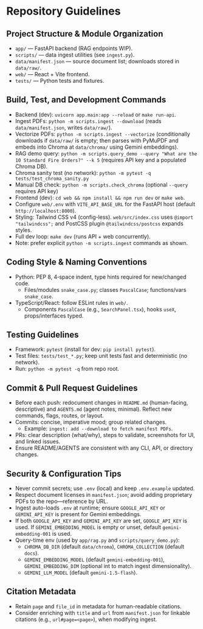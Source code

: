 # Repository Guidelines

## Project Structure & Module Organization
- `app/` — FastAPI backend (RAG endpoints WIP).
- `scripts/` — data ingest utilities (see `ingest.py`).
- `data/manifest.json` — source document list; downloads stored in `data/raw/`.
- `web/` — React + Vite frontend.
- `tests/` — Python tests and fixtures.

## Build, Test, and Development Commands
- Backend (dev): `uvicorn app.main:app --reload` or `make run-api`.
- Ingest PDFs: `python -m scripts.ingest --download` (reads `data/manifest.json`, writes `data/raw/`).
- Vectorize PDFs: `python -m scripts.ingest --vectorize` (conditionally downloads if `data/raw/` is empty; then parses with PyMuPDF and embeds into Chroma at `data/chroma/` using Gemini embeddings).
- RAG demo query: `python -m scripts.query_demo --query "What are the 10 Standard Fire Orders?" --k 5` (requires API key and a populated Chroma DB).
- Chroma sanity test (no network): `python -m pytest -q tests/test_chroma_sanity.py`
- Manual DB check: `python -m scripts.check_chroma` (optional `--query` requires API key)
- Frontend (dev): `cd web && npm install && npm run dev` or `make web`.
- Configure `web/.env` with `VITE_API_BASE_URL` for the FastAPI host (default `http://localhost:8000`).
 - Styling: Tailwind CSS v4 (config-less). `web/src/index.css` uses `@import "tailwindcss";` and PostCSS plugin `@tailwindcss/postcss` expands styles.
- Full dev loop: `make dev` (runs API + web concurrently).
- Note: prefer explicit `python -m scripts.ingest` commands as shown.

## Coding Style & Naming Conventions
- Python: PEP 8, 4‑space indent, type hints required for new/changed code.
  - Files/modules `snake_case.py`; classes `PascalCase`; functions/vars `snake_case`.
- TypeScript/React: follow ESLint rules in `web/`.
  - Components `PascalCase` (e.g., `SearchPanel.tsx`), hooks `useX`, props/interfaces typed.

## Testing Guidelines
- Framework: `pytest` (install for dev: `pip install pytest`).
- Test files: `tests/test_*.py`; keep unit tests fast and deterministic (no network).
- Run: `python -m pytest -q` from repo root.

## Commit & Pull Request Guidelines
- Before each push: redocument changes in `README.md` (human-facing, descriptive) and `AGENTS.md` (agent notes, minimal). Reflect new commands, flags, routes, or layout.
- Commits: concise, imperative mood; group related changes.
  - Example: `ingest: add --download to fetch manifest PDFs`.
- PRs: clear description (what/why), steps to validate, screenshots for UI, and linked issues.
- Ensure README/AGENTS are consistent with any CLI, API, or directory changes.

## Security & Configuration Tips
- Never commit secrets; use `.env` (local) and keep `.env.example` updated.
- Respect document licenses in `manifest.json`; avoid adding proprietary PDFs to the repo—reference by URL.
 - Ingest auto-loads `.env` at runtime; ensure `GOOGLE_API_KEY` or `GEMINI_API_KEY` is present for Gemini embeddings.
 - If both `GOOGLE_API_KEY` and `GEMINI_API_KEY` are set, `GOOGLE_API_KEY` is used. If `GEMINI_EMBEDDING_MODEL` is empty or unset, default `gemini-embedding-001` is used.
  - Query-time env (used by `app/rag.py` and `scripts/query_demo.py`):
    - `CHROMA_DB_DIR` (default `data/chroma`), `CHROMA_COLLECTION` (default `docs`).
    - `GEMINI_EMBEDDING_MODEL` (default `gemini-embedding-001`), `GEMINI_EMBEDDING_DIM` (optional int to match ingest dimensionality).
    - `GEMINI_LLM_MODEL` (default `gemini-1.5-flash`).

## Citation Metadata
- Retain `page` and `file_id` in metadata for human-readable citations.
- Consider enriching with `title` and `url` from `manifest.json` for linkable citations (e.g., `url#page=<page>`), when modifying ingest.
